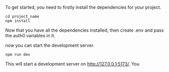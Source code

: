 To get started, you need to firstly install the dependencies for your project.

```
cd project_name
npm install
```

Now that you have all the dependencies installed, then create .env and pass the auth0 variables in it.

now you can start the development server.

```
npm run dev
```

This will start a development server on http://127.0.0.1:5173/. You
